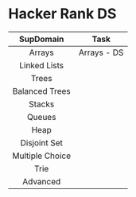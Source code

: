 # Hacker Rank DS

|    **SupDomain**    |    **Task**    |
| :-------------: | :---------: |
|     Arrays     | Arrays - DS |
|  Linked Lists  |            |
|      Trees      |            |
| Balanced Trees |            |
|     Stacks     |            |
|     Queues     |            |
|      Heap      |            |
|  Disjoint Set  |            |
| Multiple Choice |            |
|      Trie      |            |
|    Advanced    |            |
